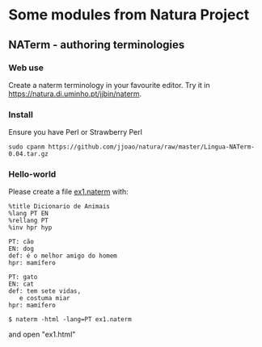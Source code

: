 # Some modules from Natura Project


## NATerm - authoring terminologies

### Web use

Create a naterm terminology in your favourite editor.
Try it in https://natura.di.uminho.pt/jjbin/naterm.

### Install

Ensure you have Perl or Strawberry Perl

```
sudo cpanm https://github.com/jjoao/natura/raw/master/Lingua-NATerm-0.04.tar.gz
```

### Hello-world

Please create a file [ex1.naterm](https://raw.githubusercontent.com/jjoao/natura/master/Lingua-NATerm/ex1.naterm) with:
```
%title Dicionario de Animais
%lang PT EN
%rellang PT
%inv hpr hyp

PT: cão
EN: dog
def: é o melhor amigo do homem
hpr: mamífero

PT: gato
EN: cat
def: tem sete vidas,
   e costuma miar
hpr: mamífero

```

```
$ naterm -html -lang=PT ex1.naterm
```

and open "ex1.html"

